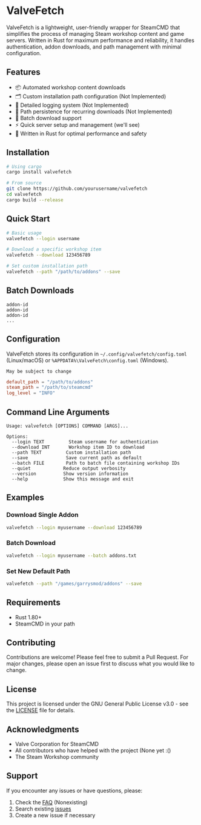 # ValveFetch

ValveFetch is a lightweight, user-friendly wrapper for SteamCMD that simplifies the process of managing Steam workshop content and game servers. Written in Rust for maximum performance and reliability, it handles authentication, addon downloads, and path management with minimal configuration.

## Features

- 📦 Automated workshop content downloads 
- 🗂️ Custom installation path configuration (Not Implemented)
- 📝 Detailed logging system (Not Implemented)
- 💾 Path persistence for recurring downloads (Not Implemented)
- 🔄 Batch download support
- ⚡ Quick server setup and management (we'll see)
- 🦀 Written in Rust for optimal performance and safety

## Installation

```bash
# Using cargo
cargo install valvefetch

# From source
git clone https://github.com/yourusername/valvefetch
cd valvefetch
cargo build --release
```

## Quick Start

```bash
# Basic usage
valvefetch --login username

# Download a specific workshop item
valvefetch --download 123456789

# Set custom installation path
valvefetch --path "/path/to/addons" --save
```

## Batch Downloads

```
addon-id
addon-id
addon-id
...
```

## Configuration

ValveFetch stores its configuration in `~/.config/valvefetch/config.toml` (Linux/macOS) or `%APPDATA%\ValveFetch\config.toml` (Windows).

`May be subject to change`

```toml
default_path = "/path/to/addons"
steam_path = "/path/to/steamcmd"
log_level = "INFO"
```

## Command Line Arguments

```
Usage: valvefetch [OPTIONS] COMMAND [ARGS]...

Options:
  --login TEXT         Steam username for authentication
  --download INT       Workshop item ID to download
  --path TEXT         Custom installation path
  --save              Save current path as default
  --batch FILE        Path to batch file containing workshop IDs
  --quiet            Reduce output verbosity
  --version          Show version information
  --help             Show this message and exit
```

## Examples

### Download Single Addon
```bash
valvefetch --login myusername --download 123456789
```

### Batch Download
```bash
valvefetch --login myusername --batch addons.txt
```

### Set New Default Path
```bash
valvefetch --path "/games/garrysmod/addons" --save
```

## Requirements

- Rust 1.80+
- SteamCMD in your path

## Contributing

Contributions are welcome! Please feel free to submit a Pull Request. For major changes, please open an issue first to discuss what you would like to change.

## License

This project is licensed under the GNU General Public License v3.0 - see the [LICENSE](LICENSE) file for details.

## Acknowledgments

- Valve Corporation for SteamCMD
- All contributors who have helped with the project (None yet :()
- The Steam Workshop community

## Support

If you encounter any issues or have questions, please:

1. Check the [FAQ](docs/FAQ.md) (Nonexisting)
2. Search existing [issues](https://github.com/realmrcactus/valvefetch/issues)
3. Create a new issue if necessary
